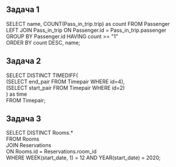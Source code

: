 ## Задача 1
SELECT name, COUNT(Pass_in_trip.trip) as count FROM Passenger  
LEFT JOIN  Pass_in_trip ON Passenger.id = Pass_in_trip.passenger  
GROUP BY Passenger.id HAVING count >= "1"  
ORDER BY count DESC, name;  
## Задача 2
SELECT DISTINCT TIMEDIFF(   
(SELECT end_pair FROM Timepair WHERE id=4),  
(SELECT start_pair FROM Timepair WHERE id=2)  
) as time  
FROM Timepair;  
## Задача 3
SELECT DISTINCT Rooms.*  
FROM Rooms  
JOIN  Reservations  
    ON Rooms.id = Reservations.room_id  
WHERE WEEK(start_date, 1) = 12 AND YEAR(start_date) = 2020;  

